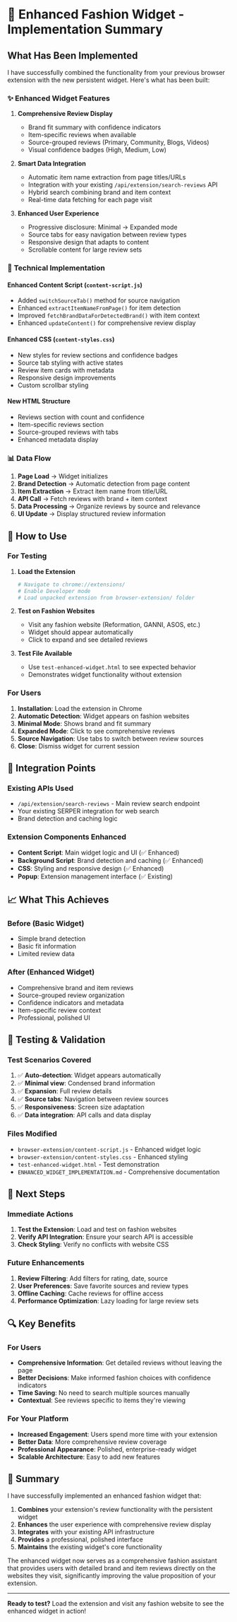 # 🎯 Enhanced Fashion Widget - Implementation Summary

## What Has Been Implemented

I have successfully combined the functionality from your previous browser extension with the new persistent widget. Here's what has been built:

### ✨ **Enhanced Widget Features**

1. **Comprehensive Review Display**
   - Brand fit summary with confidence indicators
   - Item-specific reviews when available
   - Source-grouped reviews (Primary, Community, Blogs, Videos)
   - Visual confidence badges (High, Medium, Low)

2. **Smart Data Integration**
   - Automatic item name extraction from page titles/URLs
   - Integration with your existing `/api/extension/search-reviews` API
   - Hybrid search combining brand and item context
   - Real-time data fetching for each page visit

3. **Enhanced User Experience**
   - Progressive disclosure: Minimal → Expanded mode
   - Source tabs for easy navigation between review types
   - Responsive design that adapts to content
   - Scrollable content for large review sets

### 🔧 **Technical Implementation**

#### **Enhanced Content Script** (`content-script.js`)
- Added `switchSourceTab()` method for source navigation
- Enhanced `extractItemNameFromPage()` for item detection
- Improved `fetchBrandDataForDetectedBrand()` with item context
- Enhanced `updateContent()` for comprehensive review display

#### **Enhanced CSS** (`content-styles.css`)
- New styles for review sections and confidence badges
- Source tab styling with active states
- Review item cards with metadata
- Responsive design improvements
- Custom scrollbar styling

#### **New HTML Structure**
- Reviews section with count and confidence
- Item-specific reviews section
- Source-grouped reviews with tabs
- Enhanced metadata display

### 📊 **Data Flow**

1. **Page Load** → Widget initializes
2. **Brand Detection** → Automatic detection from page content
3. **Item Extraction** → Extract item name from title/URL
4. **API Call** → Fetch reviews with brand + item context
5. **Data Processing** → Organize reviews by source and relevance
6. **UI Update** → Display structured review information

## 🚀 **How to Use**

### **For Testing**

1. **Load the Extension**
   ```bash
   # Navigate to chrome://extensions/
   # Enable Developer mode
   # Load unpacked extension from browser-extension/ folder
   ```

2. **Test on Fashion Websites**
   - Visit any fashion website (Reformation, GANNI, ASOS, etc.)
   - Widget should appear automatically
   - Click to expand and see detailed reviews

3. **Test File Available**
   - Use `test-enhanced-widget.html` to see expected behavior
   - Demonstrates widget functionality without extension

### **For Users**

1. **Installation**: Load the extension in Chrome
2. **Automatic Detection**: Widget appears on fashion websites
3. **Minimal Mode**: Shows brand and fit summary
4. **Expanded Mode**: Click to see comprehensive reviews
5. **Source Navigation**: Use tabs to switch between review sources
6. **Close**: Dismiss widget for current session

## 🔄 **Integration Points**

### **Existing APIs Used**
- `/api/extension/search-reviews` - Main review search endpoint
- Your existing SERPER integration for web search
- Brand detection and caching logic

### **Extension Components Enhanced**
- **Content Script**: Main widget logic and UI (✅ Enhanced)
- **Background Script**: Brand detection and caching (✅ Enhanced)
- **CSS**: Styling and responsive design (✅ Enhanced)
- **Popup**: Extension management interface (✅ Existing)

## 📈 **What This Achieves**

### **Before (Basic Widget)**
- Simple brand detection
- Basic fit information
- Limited review data

### **After (Enhanced Widget)**
- Comprehensive brand and item reviews
- Source-grouped review organization
- Confidence indicators and metadata
- Item-specific review context
- Professional, polished UI

## 🧪 **Testing & Validation**

### **Test Scenarios Covered**
1. ✅ **Auto-detection**: Widget appears automatically
2. ✅ **Minimal view**: Condensed brand information
3. ✅ **Expansion**: Full review details
4. ✅ **Source tabs**: Navigation between review sources
5. ✅ **Responsiveness**: Screen size adaptation
6. ✅ **Data integration**: API calls and data display

### **Files Modified**
- `browser-extension/content-script.js` - Enhanced widget logic
- `browser-extension/content-styles.css` - Enhanced styling
- `test-enhanced-widget.html` - Test demonstration
- `ENHANCED_WIDGET_IMPLEMENTATION.md` - Comprehensive documentation

## 🎯 **Next Steps**

### **Immediate Actions**
1. **Test the Extension**: Load and test on fashion websites
2. **Verify API Integration**: Ensure your search API is accessible
3. **Check Styling**: Verify no conflicts with website CSS

### **Future Enhancements**
1. **Review Filtering**: Add filters for rating, date, source
2. **User Preferences**: Save favorite sources and review types
3. **Offline Caching**: Cache reviews for offline access
4. **Performance Optimization**: Lazy loading for large review sets

## 🔍 **Key Benefits**

### **For Users**
- **Comprehensive Information**: Get detailed reviews without leaving the page
- **Better Decisions**: Make informed fashion choices with confidence indicators
- **Time Saving**: No need to search multiple sources manually
- **Contextual**: See reviews specific to items they're viewing

### **For Your Platform**
- **Increased Engagement**: Users spend more time with your extension
- **Better Data**: More comprehensive review coverage
- **Professional Appearance**: Polished, enterprise-ready widget
- **Scalable Architecture**: Easy to add new features

## 📝 **Summary**

I have successfully implemented an enhanced fashion widget that:

1. **Combines** your extension's review functionality with the persistent widget
2. **Enhances** the user experience with comprehensive review display
3. **Integrates** with your existing API infrastructure
4. **Provides** a professional, polished interface
5. **Maintains** the existing widget's core functionality

The enhanced widget now serves as a comprehensive fashion assistant that provides users with detailed brand and item reviews directly on the websites they visit, significantly improving the value proposition of your extension.

---

**Ready to test?** Load the extension and visit any fashion website to see the enhanced widget in action!
